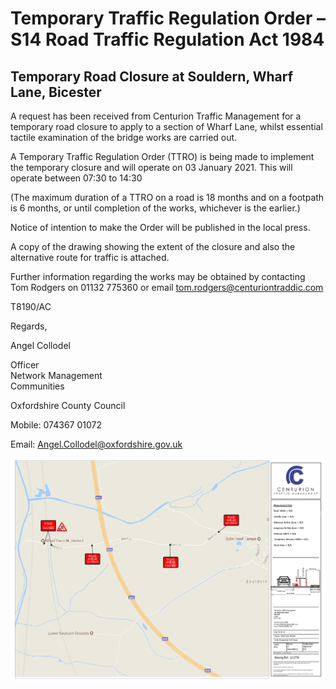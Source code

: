 
# Temporary Traffic Regulation Order – S14 Road Traffic Regulation Act 1984

## Temporary Road Closure at Souldern, Wharf Lane, Bicester

 

A request has been received from Centurion Traffic Management for a temporary road closure to apply to a section of Wharf Lane, whilst essential tactile examination of the bridge works are carried out.

 

A Temporary Traffic Regulation Order (TTRO) is being made to implement the temporary closure and will operate on 03 January 2021. This will operate between 07:30 to 14:30

 

(The maximum duration of a TTRO on a road is 18 months and on a footpath is 6 months, or until completion of the works, whichever is the earlier.)

 

 

Notice of intention to make the Order will be published in the local press.

 

A copy of the drawing showing the extent of the closure and also the alternative route for traffic is attached.

 

Further information regarding the works may be obtained by contacting Tom Rodgers on 01132 775360 or email tom.rodgers@centuriontraddic.com

 

T8190/AC

 

 

Regards,

 

Angel Collodel

Officer  
Network Management  
Communities

Oxfordshire County Council

Mobile: 074367 01072

Email:    Angel.Collodel@oxfordshire.gov.uk


![map](wharflane.png)
